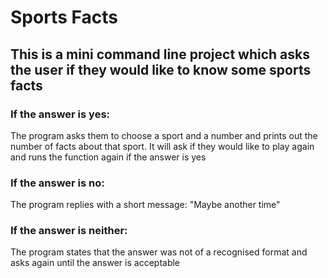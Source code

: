 # Sports Facts
## This is a mini command line project which asks the user if they would like to know some sports facts

### If the answer is yes:
The program asks them to choose a sport and a number and prints out the number of facts about that sport.
It will ask if they would like to play again and runs the function again if the answer is yes

### If the answer is no:
The program replies with a short message: "Maybe another time"

### If the answer is neither:
The program states that the answer was not of a recognised format and asks again until the answer is acceptable